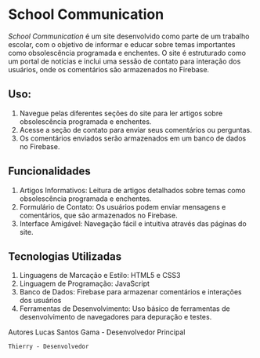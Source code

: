 # School Communication

*School Communication* é um site desenvolvido como parte de um trabalho escolar, com o objetivo de informar e educar sobre temas importantes como obsolescência programada e enchentes. O site é estruturado como um portal de notícias e inclui uma sessão de contato para interação dos usuários, onde os comentários são armazenados no Firebase.

## Uso:
1. Navegue pelas diferentes seções do site para ler artigos sobre obsolescência programada e enchentes.
2. Acesse a seção de contato para enviar seus comentários ou perguntas.
3. Os comentários enviados serão armazenados em um banco de dados no Firebase.

## Funcionalidades
1. Artigos Informativos: Leitura de artigos detalhados sobre temas como obsolescência programada e enchentes.
2. Formulário de Contato: Os usuários podem enviar mensagens e comentários, que são armazenados no Firebase.
3. Interface Amigável: Navegação fácil e intuitiva através das páginas do site.

## Tecnologias Utilizadas
1. Linguagens de Marcação e Estilo: HTML5 e CSS3
2. Linguagem de Programação: JavaScript
3. Banco de Dados: Firebase para armazenar comentários e interações dos usuários
4. Ferramentas de Desenvolvimento: Uso básico de ferramentas de desenvolvimento de navegadores para depuração e testes.

Autores
    Lucas Santos Gama - Desenvolvedor Principal
    
    Thierry - Desenvolvedor

